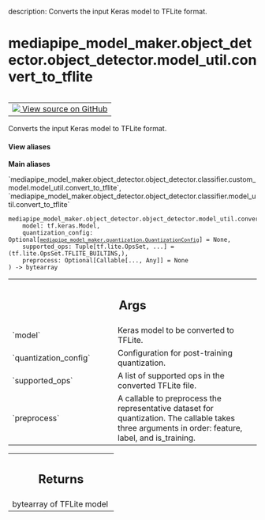 description: Converts the input Keras model to TFLite format.

<div itemscope itemtype="http://developers.google.com/ReferenceObject">
<meta itemprop="name" content="mediapipe_model_maker.object_detector.object_detector.model_util.convert_to_tflite" />
<meta itemprop="path" content="Stable" />
</div>

# mediapipe_model_maker.object_detector.object_detector.model_util.convert_to_tflite

<!-- Insert buttons and diff -->

<table class="tfo-notebook-buttons tfo-api nocontent" align="left">
<td>
  <a target="_blank" href="https://github.com/google/mediapipe/tree/master/mediapipe/model_maker/python/core/utils/model_util.py#L115-L147">
    <img src="https://www.tensorflow.org/images/GitHub-Mark-32px.png" />
    View source on GitHub
  </a>
</td>
</table>



Converts the input Keras model to TFLite format.


<section class="expandable">
  <h4 class="showalways">View aliases</h4>
  <p>
<b>Main aliases</b>
<p>`mediapipe_model_maker.object_detector.object_detector.classifier.custom_model.model_util.convert_to_tflite`, `mediapipe_model_maker.object_detector.object_detector.classifier.model_util.convert_to_tflite`</p>
</p>
</section>

<pre class="devsite-click-to-copy prettyprint lang-py tfo-signature-link">
<code>mediapipe_model_maker.object_detector.object_detector.model_util.convert_to_tflite(
    model: tf.keras.Model,
    quantization_config: Optional[<a href="../../../../mediapipe_model_maker/quantization/QuantizationConfig.md"><code>mediapipe_model_maker.quantization.QuantizationConfig</code></a>] = None,
    supported_ops: Tuple[tf.lite.OpsSet, ...] = (tf.lite.OpsSet.TFLITE_BUILTINS,),
    preprocess: Optional[Callable[..., Any]] = None
) -> bytearray
</code></pre>



<!-- Placeholder for "Used in" -->


<!-- Tabular view -->
 <table class="responsive fixed orange">
<colgroup><col width="214px"><col></colgroup>
<tr><th colspan="2"><h2 class="add-link">Args</h2></th></tr>

<tr>
<td>
`model`<a id="model"></a>
</td>
<td>
Keras model to be converted to TFLite.
</td>
</tr><tr>
<td>
`quantization_config`<a id="quantization_config"></a>
</td>
<td>
Configuration for post-training quantization.
</td>
</tr><tr>
<td>
`supported_ops`<a id="supported_ops"></a>
</td>
<td>
A list of supported ops in the converted TFLite file.
</td>
</tr><tr>
<td>
`preprocess`<a id="preprocess"></a>
</td>
<td>
A callable to preprocess the representative dataset for
quantization. The callable takes three arguments in order: feature, label,
and is_training.
</td>
</tr>
</table>



<!-- Tabular view -->
 <table class="responsive fixed orange">
<colgroup><col width="214px"><col></colgroup>
<tr><th colspan="2"><h2 class="add-link">Returns</h2></th></tr>
<tr class="alt">
<td colspan="2">
bytearray of TFLite model
</td>
</tr>

</table>

